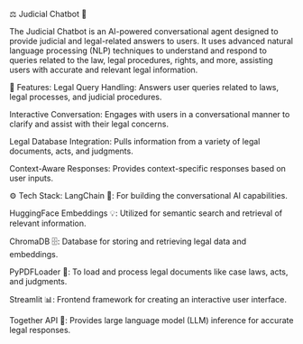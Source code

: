 ⚖️ Judicial Chatbot 🤖

The Judicial Chatbot is an AI-powered conversational agent designed to provide judicial and legal-related answers to users. It uses advanced natural language processing (NLP) techniques to understand and respond to queries related to the law, legal procedures, rights, and more, assisting users with accurate and relevant legal information.

🚀 Features:
Legal Query Handling: Answers user queries related to laws, legal processes, and judicial procedures.

Interactive Conversation: Engages with users in a conversational manner to clarify and assist with their legal concerns.

Legal Database Integration: Pulls information from a variety of legal documents, acts, and judgments.

Context-Aware Responses: Provides context-specific responses based on user inputs.

⚙️ Tech Stack:
LangChain 🔗: For building the conversational AI capabilities.

HuggingFace Embeddings 💡: Utilized for semantic search and retrieval of relevant information.

ChromaDB 🗄️: Database for storing and retrieving legal data and embeddings.

PyPDFLoader 📄: To load and process legal documents like case laws, acts, and judgments.

Streamlit 📊: Frontend framework for creating an interactive user interface.

Together API 🤝: Provides large language model (LLM) inference for accurate legal responses.
